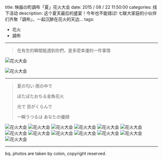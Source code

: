 title: 映画の町調布「夏」花火大会
date: 2015 / 08 / 22 11:50:00
categories: 线下活动
description: 这个夏天最后的盛宴！今年也不能错过! 七联大家庭的小伙伴们齐聚「調布」，一起沉醉在花火的天边... 
tags:
- 花火
- 調布

---

<blockquote class="blockquote-center">在有生的瞬間能遇到你們，是多麼幸運的一件事情</blockquote>

![花火大会](http://wx2.sinaimg.cn/mw690/a9a40e85ly1fimhyzf845j20p10go7aq.jpg)

![花火大会](http://wx1.sinaimg.cn/mw690/a9a40e85ly1fimhz4uuxmj20m80gon2f.jpg)

---

> 夏の匂い 雨の中で
> 
> ぽたぽたおちる金魚花火
> 
> 光で 目がくらんで
> 
> 一瞬うつるは あなたの優顔 

![花火大会](http://wx4.sinaimg.cn/mw690/a9a40e85ly1fimhz1yufwj20sc0goq80.jpg)
![花火大会](http://wx3.sinaimg.cn/mw690/a9a40e85ly1fimhz2svs3j20p10goq9p.jpg)
![花火大会](http://wx4.sinaimg.cn/mw690/a9a40e85ly1fimhz1hzsfj20p10goq4s.jpg)
![花火大会](http://wx4.sinaimg.cn/mw690/a9a40e85ly1fimhz0xy4bj20xb0goad2.jpg)
![花火大会](http://wx4.sinaimg.cn/mw690/a9a40e85ly1fimhz0jnt7j20vi0gojt4.jpg)
![花火大会](http://wx3.sinaimg.cn/mw690/a9a40e85ly1fimhyzun6gj20p10gogpp.jpg)
![花火大会](http://wx1.sinaimg.cn/mw690/a9a40e85ly1fimhyyr7g4j20za0gojvd.jpg)
![花火大会](http://wx2.sinaimg.cn/mw690/a9a40e85ly1fimhyyd5nkj20p10gojuo.jpg)
![花火大会](http://wx4.sinaimg.cn/mw690/a9a40e85ly1fimhyxuilfj20rs0goq5v.jpg)
![花火大会](http://wx2.sinaimg.cn/mw690/a9a40e85ly1fimhyw3s4hj20p10goq72.jpg)
![花火大会](http://wx3.sinaimg.cn/mw690/a9a40e85ly1fimhyvo8z0j20r60gogp3.jpg)
![花火大会](http://wx4.sinaimg.cn/mw690/a9a40e85ly1fimhyv0hhkj20p10gon1x.jpg)
![花火大会](http://wx3.sinaimg.cn/mw690/a9a40e85ly1fimhz3a277j20p10godjn.jpg)

---

bq. photos are taken by colon, copyright reserved. 

